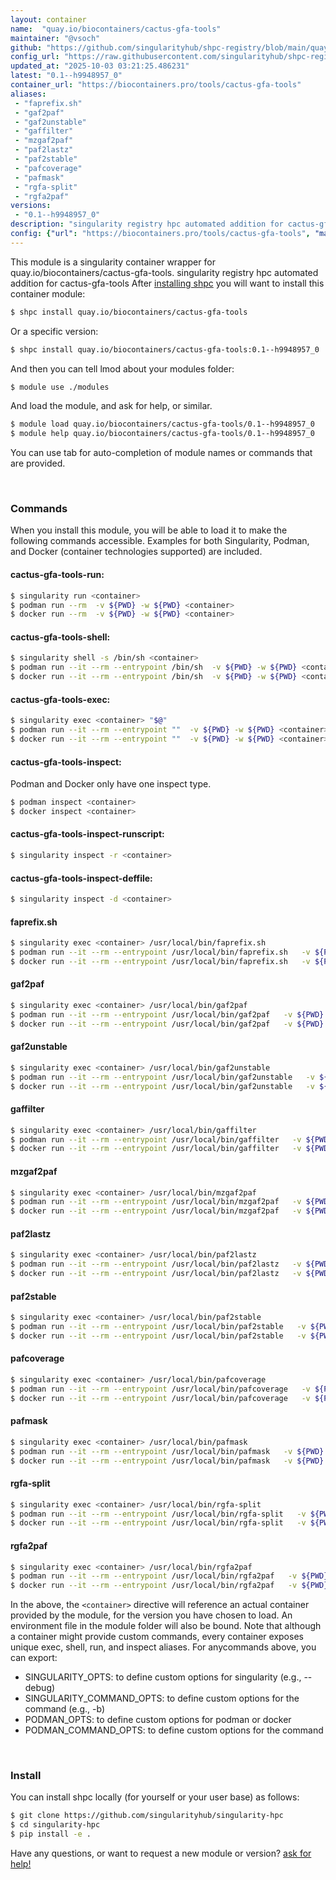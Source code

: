 ```yaml
---
layout: container
name:  "quay.io/biocontainers/cactus-gfa-tools"
maintainer: "@vsoch"
github: "https://github.com/singularityhub/shpc-registry/blob/main/quay.io/biocontainers/cactus-gfa-tools/container.yaml"
config_url: "https://raw.githubusercontent.com/singularityhub/shpc-registry/main/quay.io/biocontainers/cactus-gfa-tools/container.yaml"
updated_at: "2025-10-03 03:21:25.486231"
latest: "0.1--h9948957_0"
container_url: "https://biocontainers.pro/tools/cactus-gfa-tools"
aliases:
 - "faprefix.sh"
 - "gaf2paf"
 - "gaf2unstable"
 - "gaffilter"
 - "mzgaf2paf"
 - "paf2lastz"
 - "paf2stable"
 - "pafcoverage"
 - "pafmask"
 - "rgfa-split"
 - "rgfa2paf"
versions:
 - "0.1--h9948957_0"
description: "singularity registry hpc automated addition for cactus-gfa-tools"
config: {"url": "https://biocontainers.pro/tools/cactus-gfa-tools", "maintainer": "@vsoch", "description": "singularity registry hpc automated addition for cactus-gfa-tools", "latest": {"0.1--h9948957_0": "sha256:6fafebd3c38f4a45ea0f8427f9056fa9ce1a6e9bc96969cf76628381ba0dd0e9"}, "tags": {"0.1--h9948957_0": "sha256:6fafebd3c38f4a45ea0f8427f9056fa9ce1a6e9bc96969cf76628381ba0dd0e9"}, "docker": "quay.io/biocontainers/cactus-gfa-tools", "aliases": {"faprefix.sh": "/usr/local/bin/faprefix.sh", "gaf2paf": "/usr/local/bin/gaf2paf", "gaf2unstable": "/usr/local/bin/gaf2unstable", "gaffilter": "/usr/local/bin/gaffilter", "mzgaf2paf": "/usr/local/bin/mzgaf2paf", "paf2lastz": "/usr/local/bin/paf2lastz", "paf2stable": "/usr/local/bin/paf2stable", "pafcoverage": "/usr/local/bin/pafcoverage", "pafmask": "/usr/local/bin/pafmask", "rgfa-split": "/usr/local/bin/rgfa-split", "rgfa2paf": "/usr/local/bin/rgfa2paf"}}
---
```


This module is a singularity container wrapper for quay.io/biocontainers/cactus-gfa-tools.
singularity registry hpc automated addition for cactus-gfa-tools
After [installing shpc](#install) you will want to install this container module:


```bash
$ shpc install quay.io/biocontainers/cactus-gfa-tools
```

Or a specific version:

```bash
$ shpc install quay.io/biocontainers/cactus-gfa-tools:0.1--h9948957_0
```

And then you can tell lmod about your modules folder:

```bash
$ module use ./modules
```

And load the module, and ask for help, or similar.

```bash
$ module load quay.io/biocontainers/cactus-gfa-tools/0.1--h9948957_0
$ module help quay.io/biocontainers/cactus-gfa-tools/0.1--h9948957_0
```

You can use tab for auto-completion of module names or commands that are provided.

<br>

### Commands

When you install this module, you will be able to load it to make the following commands accessible.
Examples for both Singularity, Podman, and Docker (container technologies supported) are included.

#### cactus-gfa-tools-run:

```bash
$ singularity run <container>
$ podman run --rm  -v ${PWD} -w ${PWD} <container>
$ docker run --rm  -v ${PWD} -w ${PWD} <container>
```

#### cactus-gfa-tools-shell:

```bash
$ singularity shell -s /bin/sh <container>
$ podman run --it --rm --entrypoint /bin/sh  -v ${PWD} -w ${PWD} <container>
$ docker run --it --rm --entrypoint /bin/sh  -v ${PWD} -w ${PWD} <container>
```

#### cactus-gfa-tools-exec:

```bash
$ singularity exec <container> "$@"
$ podman run --it --rm --entrypoint ""  -v ${PWD} -w ${PWD} <container> "$@"
$ docker run --it --rm --entrypoint ""  -v ${PWD} -w ${PWD} <container> "$@"
```

#### cactus-gfa-tools-inspect:

Podman and Docker only have one inspect type.

```bash
$ podman inspect <container>
$ docker inspect <container>
```

#### cactus-gfa-tools-inspect-runscript:

```bash
$ singularity inspect -r <container>
```

#### cactus-gfa-tools-inspect-deffile:

```bash
$ singularity inspect -d <container>
```


#### faprefix.sh

```bash
$ singularity exec <container> /usr/local/bin/faprefix.sh
$ podman run --it --rm --entrypoint /usr/local/bin/faprefix.sh   -v ${PWD} -w ${PWD} <container> -c " $@"
$ docker run --it --rm --entrypoint /usr/local/bin/faprefix.sh   -v ${PWD} -w ${PWD} <container> -c " $@"
```


#### gaf2paf

```bash
$ singularity exec <container> /usr/local/bin/gaf2paf
$ podman run --it --rm --entrypoint /usr/local/bin/gaf2paf   -v ${PWD} -w ${PWD} <container> -c " $@"
$ docker run --it --rm --entrypoint /usr/local/bin/gaf2paf   -v ${PWD} -w ${PWD} <container> -c " $@"
```


#### gaf2unstable

```bash
$ singularity exec <container> /usr/local/bin/gaf2unstable
$ podman run --it --rm --entrypoint /usr/local/bin/gaf2unstable   -v ${PWD} -w ${PWD} <container> -c " $@"
$ docker run --it --rm --entrypoint /usr/local/bin/gaf2unstable   -v ${PWD} -w ${PWD} <container> -c " $@"
```


#### gaffilter

```bash
$ singularity exec <container> /usr/local/bin/gaffilter
$ podman run --it --rm --entrypoint /usr/local/bin/gaffilter   -v ${PWD} -w ${PWD} <container> -c " $@"
$ docker run --it --rm --entrypoint /usr/local/bin/gaffilter   -v ${PWD} -w ${PWD} <container> -c " $@"
```


#### mzgaf2paf

```bash
$ singularity exec <container> /usr/local/bin/mzgaf2paf
$ podman run --it --rm --entrypoint /usr/local/bin/mzgaf2paf   -v ${PWD} -w ${PWD} <container> -c " $@"
$ docker run --it --rm --entrypoint /usr/local/bin/mzgaf2paf   -v ${PWD} -w ${PWD} <container> -c " $@"
```


#### paf2lastz

```bash
$ singularity exec <container> /usr/local/bin/paf2lastz
$ podman run --it --rm --entrypoint /usr/local/bin/paf2lastz   -v ${PWD} -w ${PWD} <container> -c " $@"
$ docker run --it --rm --entrypoint /usr/local/bin/paf2lastz   -v ${PWD} -w ${PWD} <container> -c " $@"
```


#### paf2stable

```bash
$ singularity exec <container> /usr/local/bin/paf2stable
$ podman run --it --rm --entrypoint /usr/local/bin/paf2stable   -v ${PWD} -w ${PWD} <container> -c " $@"
$ docker run --it --rm --entrypoint /usr/local/bin/paf2stable   -v ${PWD} -w ${PWD} <container> -c " $@"
```


#### pafcoverage

```bash
$ singularity exec <container> /usr/local/bin/pafcoverage
$ podman run --it --rm --entrypoint /usr/local/bin/pafcoverage   -v ${PWD} -w ${PWD} <container> -c " $@"
$ docker run --it --rm --entrypoint /usr/local/bin/pafcoverage   -v ${PWD} -w ${PWD} <container> -c " $@"
```


#### pafmask

```bash
$ singularity exec <container> /usr/local/bin/pafmask
$ podman run --it --rm --entrypoint /usr/local/bin/pafmask   -v ${PWD} -w ${PWD} <container> -c " $@"
$ docker run --it --rm --entrypoint /usr/local/bin/pafmask   -v ${PWD} -w ${PWD} <container> -c " $@"
```


#### rgfa-split

```bash
$ singularity exec <container> /usr/local/bin/rgfa-split
$ podman run --it --rm --entrypoint /usr/local/bin/rgfa-split   -v ${PWD} -w ${PWD} <container> -c " $@"
$ docker run --it --rm --entrypoint /usr/local/bin/rgfa-split   -v ${PWD} -w ${PWD} <container> -c " $@"
```


#### rgfa2paf

```bash
$ singularity exec <container> /usr/local/bin/rgfa2paf
$ podman run --it --rm --entrypoint /usr/local/bin/rgfa2paf   -v ${PWD} -w ${PWD} <container> -c " $@"
$ docker run --it --rm --entrypoint /usr/local/bin/rgfa2paf   -v ${PWD} -w ${PWD} <container> -c " $@"
```



In the above, the `<container>` directive will reference an actual container provided
by the module, for the version you have chosen to load. An environment file in the
module folder will also be bound. Note that although a container
might provide custom commands, every container exposes unique exec, shell, run, and
inspect aliases. For anycommands above, you can export:

 - SINGULARITY_OPTS: to define custom options for singularity (e.g., --debug)
 - SINGULARITY_COMMAND_OPTS: to define custom options for the command (e.g., -b)
 - PODMAN_OPTS: to define custom options for podman or docker
 - PODMAN_COMMAND_OPTS: to define custom options for the command

<br>

### Install

You can install shpc locally (for yourself or your user base) as follows:

```bash
$ git clone https://github.com/singularityhub/singularity-hpc
$ cd singularity-hpc
$ pip install -e .
```

Have any questions, or want to request a new module or version? [ask for help!](https://github.com/singularityhub/singularity-hpc/issues)
